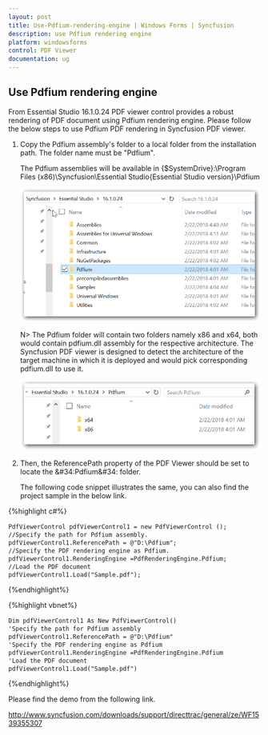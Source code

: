 ```yaml
---
layout: post
title: Use-Pdfium-rendering-engine | Windows Forms | Syncfusion
description: use Pdfium rendering engine
platform: windowsforms
control: PDF Viewer
documentation: ug
---
```


## Use Pdfium rendering engine

From Essential Studio 16.1.0.24 PDF viewer control provides a robust rendering of PDF document using Pdfium rendering engine. Please follow the below steps to use Pdfium PDF rendering in Syncfusion PDF viewer.

1.	Copy the Pdfium assembly&#39;s folder to a local folder from the installation path. The folder name must be &#34;Pdfium&#34;.

	The Pdfium assemblies will be available in 
    {$SystemDrive}:\Program Files (x86)\Syncfusion\Essential Studio\{Essential Studio version}\Pdfium 
	
	![](Use-Pdfium-rendering-engine_images/Use-Pdfium-rendering-engine_img1.png)
	
	N> The Pdfium folder will contain two folders namely x86 and x64, both would contain pdfium.dll assembly for the respective architecture. The Syncfusion PDF viewer is designed to detect the architecture of the target machine in which it is deployed and would pick corresponding pdfium.dll to use it. 
	
	![](Use-Pdfium-rendering-engine_images/Use-Pdfium-rendering-engine_img2.png)
	
2.	Then, the ReferencePath property of the PDF Viewer should be set to locate the &#34:Pdfium&#34: folder. 

	The following code snippet illustrates the same, you can also find the project sample in the below link.

	
{%highlight c#%}

	PdfViewerControl pdfViewerControl1 = new PdfViewerControl ();
	//Specify the path for Pdfium assembly. 
	pdfViewerControl1.ReferencePath = @"D:\Pdfium";
	//Specify the PDF rendering engine as Pdfium.
	pdfViewerControl1.RenderingEngine =PdfRenderingEngine.Pdfium; 
	//Load the PDF document 
	pdfViewerControl1.Load("Sample.pdf");

{%endhighlight%}


{%highlight vbnet%}

	Dim pdfViewerControl1 As New PdfViewerControl()
    'Specify the path for Pdfium assembly
	pdfViewerControl1.ReferencePath = @"D:\Pdfium"
    'Specify the PDF rendering engine as Pdfium
	pdfViewerControl1.RenderingEngine =PdfRenderingEngine.Pdfium 
	'Load the PDF document 
	pdfViewerControl1.Load("Sample.pdf")

{%endhighlight%}

Please find the demo from the following link.

http://www.syncfusion.com/downloads/support/directtrac/general/ze/WF1539355307
